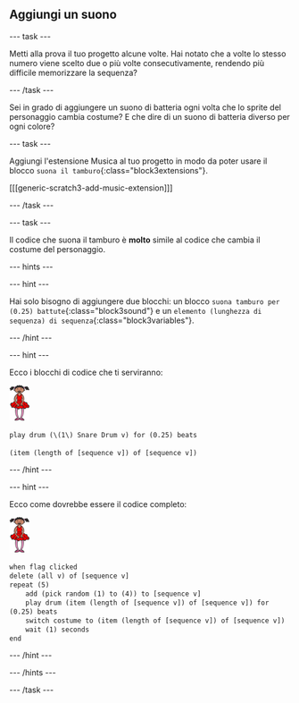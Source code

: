 ## Aggiungi un suono

--- task ---

Metti alla prova il tuo progetto alcune volte. Hai notato che a volte lo stesso numero viene scelto due o più volte consecutivamente, rendendo più difficile memorizzare la sequenza?

--- /task ---

Sei in grado di aggiungere un suono di batteria ogni volta che lo sprite del personaggio cambia costume? E che dire di un suono di batteria diverso per ogni colore?

--- task ---

Aggiungi l'estensione Musica al tuo progetto in modo da poter usare il blocco `suona il tamburo`{:class="block3extensions"}.

[[[generic-scratch3-add-music-extension]]]

--- /task ---

--- task ---

Il codice che suona il tamburo è **molto** simile al codice che cambia il costume del personaggio.

--- hints ---

--- hint ---

Hai solo bisogno di aggiungere due blocchi: un blocco `suona tamburo per (0.25) battute`{:class="block3sound"} e un `elemento (lunghezza di sequenza) di sequenza`{:class="block3variables"}.

--- /hint ---

--- hint ---

Ecco i blocchi di codice che ti serviranno:

![ballerina](images/ballerina.png)

```blocks3
play drum (\(1\) Snare Drum v) for (0.25) beats

(item (length of [sequence v]) of [sequence v])
```

--- /hint ---

--- hint ---

Ecco come dovrebbe essere il codice completo:

![ballerina](images/ballerina.png)

```blocks3
when flag clicked
delete (all v) of [sequence v]
repeat (5)
	add (pick random (1) to (4)) to [sequence v]
    play drum (item (length of [sequence v]) of [sequence v]) for (0.25) beats
    switch costume to (item (length of [sequence v]) of [sequence v])
    wait (1) seconds
end
```

--- /hint ---

--- /hints ---

--- /task ---